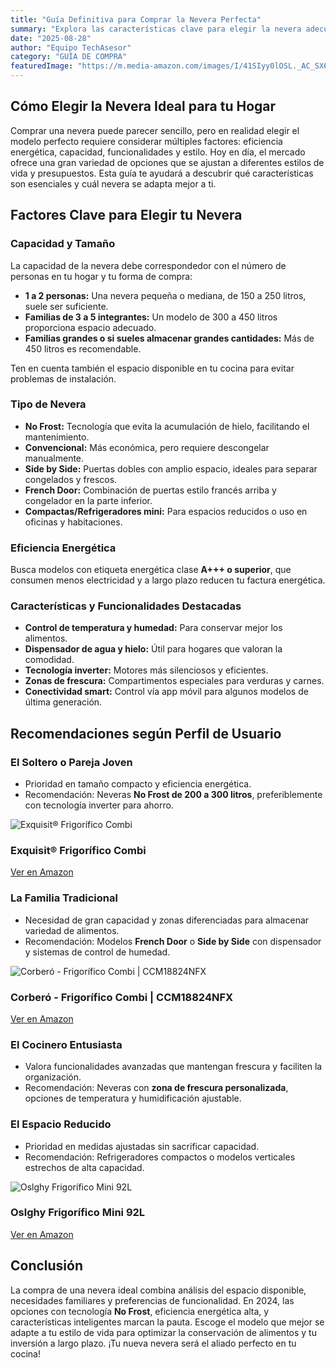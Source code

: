 ```yaml
---
title: "Guía Definitiva para Comprar la Nevera Perfecta"
summary: "Explora las características clave para elegir la nevera adecuada según tu estilo de vida, necesidades de espacio y presupuesto."
date: "2025-08-28"
author: "Equipo TechAsesor"
category: "GUÍA DE COMPRA"
featuredImage: "https://m.media-amazon.com/images/I/41SIyy0lOSL._AC_SX679_.jpg"
---
```


## Cómo Elegir la Nevera Ideal para tu Hogar

Comprar una nevera puede parecer sencillo, pero en realidad elegir el modelo perfecto requiere considerar múltiples factores: eficiencia energética, capacidad, funcionalidades y estilo. Hoy en día, el mercado ofrece una gran variedad de opciones que se ajustan a diferentes estilos de vida y presupuestos. Esta guía te ayudará a descubrir qué características son esenciales y cuál nevera se adapta mejor a ti.

## Factores Clave para Elegir tu Nevera

### Capacidad y Tamaño

La capacidad de la nevera debe correspondedor con el número de personas en tu hogar y tu forma de compra:

- **1 a 2 personas:** Una nevera pequeña o mediana, de 150 a 250 litros, suele ser suficiente.
- **Familias de 3 a 5 integrantes:** Un modelo de 300 a 450 litros proporciona espacio adecuado.
- **Familias grandes o si sueles almacenar grandes cantidades:** Más de 450 litros es recomendable.

Ten en cuenta también el espacio disponible en tu cocina para evitar problemas de instalación.

### Tipo de Nevera

- **No Frost:** Tecnología que evita la acumulación de hielo, facilitando el mantenimiento.
- **Convencional:** Más económica, pero requiere descongelar manualmente.
- **Side by Side:** Puertas dobles con amplio espacio, ideales para separar congelados y frescos.
- **French Door:** Combinación de puertas estilo francés arriba y congelador en la parte inferior.
- **Compactas/Refrigeradores mini:** Para espacios reducidos o uso en oficinas y habitaciones.

### Eficiencia Energética

Busca modelos con etiqueta energética clase **A+++ o superior**, que consumen menos electricidad y a largo plazo reducen tu factura energética.

### Características y Funcionalidades Destacadas

- **Control de temperatura y humedad:** Para conservar mejor los alimentos.
- **Dispensador de agua y hielo:** Útil para hogares que valoran la comodidad.
- **Tecnología inverter:** Motores más silenciosos y eficientes.
- **Zonas de frescura:** Compartimentos especiales para verduras y carnes.
- **Conectividad smart:** Control vía app móvil para algunos modelos de última generación.

## Recomendaciones según Perfil de Usuario

### El Soltero o Pareja Joven

- Prioridad en tamaño compacto y eficiencia energética.
- Recomendación: Neveras **No Frost de 200 a 300 litros**, preferiblemente con tecnología inverter para ahorro.
<div class="product-card">
  <img src="https://m.media-amazon.com/images/I/713guEKNwxL._AC_SX522_.jpg" alt="Exquisit® Frigorífico Combi" class="product-image">
  <div class="product-content">
    <h3 class="product-title">Exquisit® Frigorífico Combi</h3>
    <a href="https://amzn.to/4g0FH12" target="_blank" rel="noopener noreferrer" class="product-button">
      Ver en Amazon
    </a>
  </div>
</div>  

### La Familia Tradicional

- Necesidad de gran capacidad y zonas diferenciadas para almacenar variedad de alimentos.
- Recomendación: Modelos **French Door** o **Side by Side** con dispensador y sistemas de control de humedad.
<div class="product-card">
  <img src="https://m.media-amazon.com/images/I/41SIyy0lOSL._AC_SX679_.jpg" alt="Corberó - Frigorífico Combi | CCM18824NFX" class="product-image">
  <div class="product-content">
    <h3 class="product-title">Corberó - Frigorífico Combi | CCM18824NFX</h3>
    <a href="https://amzn.to/4fXWm5d" target="_blank" rel="noopener noreferrer" class="product-button">
      Ver en Amazon
    </a>
  </div>
</div>  

### El Cocinero Entusiasta

- Valora funcionalidades avanzadas que mantengan frescura y faciliten la organización.
- Recomendación: Neveras con **zona de frescura personalizada**, opciones de temperatura y humidificación ajustable.

### El Espacio Reducido

- Prioridad en medidas ajustadas sin sacrificar capacidad.
- Recomendación: Refrigeradores compactos o modelos verticales estrechos de alta capacidad.
<div class="product-card">
  <img src="https://m.media-amazon.com/images/I/71aOilpMB3L._AC_SX522_.jpg" alt="Oslghy Frigorífico Mini 92L" class="product-image">
  <div class="product-content">
    <h3 class="product-title">Oslghy Frigorífico Mini 92L</h3>
    <a href="https://amzn.to/3JVSYfa" target="_blank" rel="noopener noreferrer" class="product-button">
      Ver en Amazon
    </a>
  </div>
</div>  

## Conclusión

La compra de una nevera ideal combina análisis del espacio disponible, necesidades familiares y preferencias de funcionalidad. En 2024, las opciones con tecnología **No Frost**, eficiencia energética alta, y características inteligentes marcan la pauta. Escoge el modelo que mejor se adapte a tu estilo de vida para optimizar la conservación de alimentos y tu inversión a largo plazo. ¡Tu nueva nevera será el aliado perfecto en tu cocina!